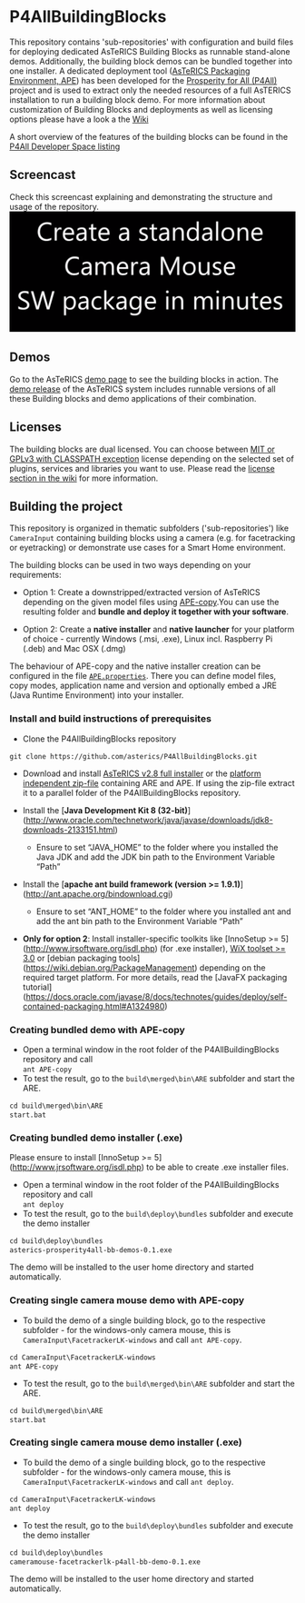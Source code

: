 # P4AllBuildingBlocks
This repository contains 'sub-repositories' with configuration and build files for deploying dedicated AsTeRICS Building Blocks as runnable stand-alone demos. Additionally, the building block demos can be bundled together into one installer. A dedicated deployment tool ([AsTeRICS Packaging Environment, APE](https://github.com/asterics/P4AllBuildingBlocks/wiki/AsTeRICS-Packaging-Environment-(APE))) has been developed for the [Prosperity for All (P4All)](http://www.prosperity4all.eu/
) project and is used to extract only the needed resources of a full AsTERICS installation to run a building block demo. For more information about customization of Building Blocks and deployments as well as licensing options please have a look a the [Wiki](https://github.com/asterics/P4AllBuildingBlocks/wiki)

A short overview of the features of the building blocks can be found in the [P4All Developer Space listing](http://portal.teco.edu/dspace/?q=en/)

## Screencast
Check this screencast explaining and demonstrating the structure and usage of the repository.
[![Screencast explaining and demonstrating the structure and usage of the repository](images/Screencast-P4AllBBRepo.PNG)](https://youtu.be/kpM3E7fp_gQ) 

## Demos
Go to the AsTeRICS [demo page](http://asterics.github.io/AsTeRICS/demos.html) to see the building blocks in action.
The [demo release](https://github.com/asterics/P4AllBuildingBlocks/releases/tag/asterics-prosperity4all-bb-demos) of the AsTeRICS system includes runnable versions of all these Building blocks and demo applications of their combination.

## Licenses
The building blocks are dual licensed. You can choose between [MIT or GPLv3 with CLASSPATH exception](LICENSE.txt) license depending on the selected set of plugins, services and libraries you want to use. Please read the [license section in the wiki](https://github.com/asterics/P4AllBuildingBlocks/wiki#license) for more information.

## Building the project
This repository is organized in thematic subfolders ('sub-repositories') like ```CameraInput``` containing building blocks using a camera (e.g. for facetracking or eyetracking) or demonstrate use cases for a Smart Home environment.

The building blocks can be used in two ways depending on your requirements:

* Option 1: Create a downstripped/extracted version of AsTeRICS depending on the given model files using [APE-copy](https://github.com/asterics/AsTeRICS/tree/master/bin/APE#ape-copy).You can use the resulting folder and **bundle and deploy it together with your software**.

* Option 2: Create a **native installer** and **native launcher** for your platform of choice - currently Windows (.msi, .exe), Linux incl. Raspberry Pi (.deb) and Mac OSX (.dmg)

The behaviour of APE-copy and the native installer creation can be configured in the file [```APE.properties```](APE.properties). There you can define model files, copy modes, application name and version and optionally embed a JRE (Java Runtime Environment) into your installer.   

### Install and build instructions of prerequisites 

* Clone the P4AllBuildingBlocks repository
```
git clone https://github.com/asterics/P4AllBuildingBlocks.git
```
* Download and install [AsTeRICS v2.8 full installer](https://github.com/asterics/AsTeRICS/releases/download/v2.8/Setup_AsTeRICS_2_8.exe) or the [platform independent zip-file](https://github.com/asterics/AsTeRICS/releases/download/v2.8/asterics-are-ape-2.8.zip) containing ARE and APE. If using the zip-file extract it to a parallel folder of the P4AllBuildingBlocks repository.

* Install the [**Java Development Kit 8 (32-bit)**] (http://www.oracle.com/technetwork/java/javase/downloads/jdk8-downloads-2133151.html)
  * Ensure to set “JAVA_HOME” to the folder where you installed the Java JDK and add the JDK bin path to the Environment Variable “Path”
* Install the [**apache ant build framework (version >= 1.9.1)**] (http://ant.apache.org/bindownload.cgi)
  * Ensure to set “ANT_HOME” to the folder where you installed ant and add the ant bin path to the Environment Variable “Path”
* __Only for option 2__: Install installer-specific toolkits like [InnoSetup >= 5] (http://www.jrsoftware.org/isdl.php) (for .exe installer), [WiX toolset >= 3.0](http://wixtoolset.org/) or [debian packaging tools] (https://wiki.debian.org/PackageManagement) depending on the required target platform. For more details, read the [JavaFX packaging tutorial] (https://docs.oracle.com/javase/8/docs/technotes/guides/deploy/self-contained-packaging.html#A1324980) 

### Creating bundled demo with APE-copy

* Open a terminal window in the root folder of the P4AllBuildingBlocks repository and call  
```ant APE-copy```
* To test the result, go to the ```build\merged\bin\ARE``` subfolder and start the ARE.  
```
cd build\merged\bin\ARE
start.bat
```  

### Creating bundled demo installer (.exe)
Please ensure to install [InnoSetup >= 5] (http://www.jrsoftware.org/isdl.php) to be able to create .exe installer files.

* Open a terminal window in the root folder of the P4AllBuildingBlocks repository and call  
```ant deploy```
* To test the result, go to the ```build\deploy\bundles``` subfolder and execute the demo installer  
```
cd build\deploy\bundles
asterics-prosperity4all-bb-demos-0.1.exe
```

The demo will be installed to the user home directory and started automatically.

### Creating single camera mouse demo with APE-copy

* To build the demo of a single building block, go to the respective subfolder - for the windows-only camera mouse, this is ```CameraInput\FacetrackerLK-windows``` and call ```ant APE-copy```.
```
cd CameraInput\FacetrackerLK-windows
ant APE-copy
```
* To test the result, go to the ```build\merged\bin\ARE``` subfolder and start the ARE.
```
cd build\merged\bin\ARE
start.bat
```  

### Creating single camera mouse demo installer (.exe)

* To build the demo of a single building block, go to the respective subfolder - for the windows-only camera mouse, this is ```CameraInput\FacetrackerLK-windows``` and call ```ant deploy```.
```
cd CameraInput\FacetrackerLK-windows
ant deploy
```
* To test the result, go to the ```build\deploy\bundles``` subfolder and execute the demo installer  
```
cd build\deploy\bundles
cameramouse-facetrackerlk-p4all-bb-demo-0.1.exe
```

The demo will be installed to the user home directory and started automatically.
